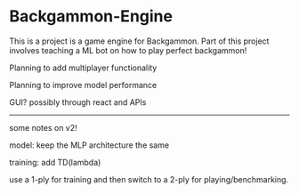 # Backgammon-Engine

This is a project is a game engine for Backgammon. Part of this project involves teaching a ML bot on how to play perfect backgammon!

Planning to add multiplayer functionality

Planning to improve model performance

GUI? possibly through react and APIs

------- - - - - - - - - - - - - - - - - - - - - 

some notes on v2!

model: keep the MLP architecture the same

training: add TD(lambda)

use a 1-ply for training and then switch to a 2-ply for playing/benchmarking. 